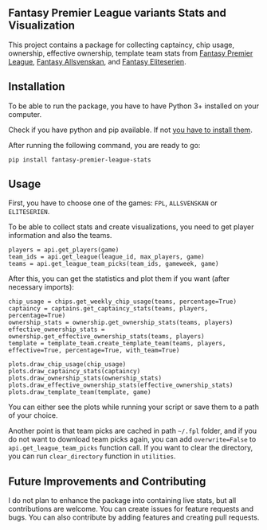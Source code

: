 ## Fantasy Premier League variants Stats and Visualization

This project contains a package for collecting captaincy, chip usage, ownership, effective ownership, template team stats from [Fantasy Premier League](https://fantasy.premierleague.com), [Fantasy Allsvenskan](https://en.fantasy.allsvenskan.se), and [Fantasy Eliteserien](http://en.fantasy.eliteserien.no).

## Installation

To be able to run the package, you have to have Python 3+ installed on your computer.

Check if you have python and pip available. If not [you have to install them](https://www.python.org/downloads/).

After running the following command, you are ready to go:

`pip install fantasy-premier-league-stats`

## Usage

First, you have to choose one of the games: `FPL`, `ALLSVENSKAN` or `ELITESERIEN`.

To be able to collect stats and create visualizations, you need to get player information and also the teams. 

```
players = api.get_players(game)
team_ids = api.get_league(league_id, max_players, game)
teams = api.get_league_team_picks(team_ids, gameweek, game)
```

After this, you can get the statistics and plot them if you want (after necessary imports):

```
chip_usage = chips.get_weekly_chip_usage(teams, percentage=True)
captaincy = captains.get_captaincy_stats(teams, players, percentage=True)
ownership_stats = ownership.get_ownership_stats(teams, players)
effective_ownership_stats = ownership.get_effective_ownership_stats(teams, players)
template = template_team.create_template_team(teams, players, effective=True, percentage=True, with_team=True)

plots.draw_chip_usage(chip_usage)
plots.draw_captaincy_stats(captaincy)
plots.draw_ownership_stats(ownership_stats)
plots.draw_effective_ownership_stats(effective_ownership_stats)
plots.draw_template_team(template, game)
```

You can either see the plots while running your script or save them to a path of your choice.

Another point is that team picks are cached in path `~/.fpl` folder, and if you do not want to download team picks again, you can add `overwrite=False` to `api.get_league_team_picks` function call. If you want to clear the directory, you can run `clear_directory` function in `utilities`.

## Future Improvements and Contributing

I do not plan to enhance the package into containing live stats, but all contributions are welcome. You can create issues for feature requests and bugs. You can also contribute by adding features and creating pull requests.
